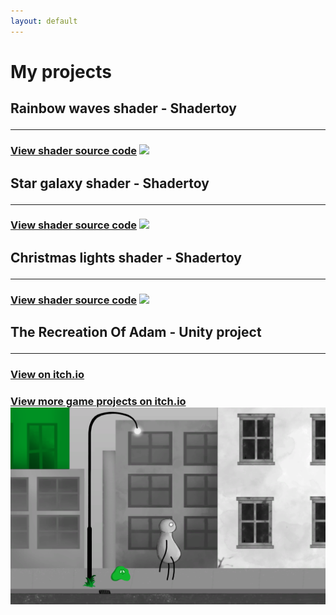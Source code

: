 ```yaml
---
layout: default
---
```


# My projects
<h2> Rainbow waves shader - Shadertoy
<hr>
<h3> <a href="https://www.shadertoy.com/view/dldfWH" target="_blank">View shader source code</a>
<img src="/assets/img/rainbowWaves.gif">


<h2> Star galaxy shader - Shadertoy
<hr>
<h3> <a href="https://www.shadertoy.com/view/wsGczK" target="_blank">View shader source code</a>
<img src="/assets/img/blackHole.gif">

  
<h2> Christmas lights shader - Shadertoy
<hr>
<h3> <a href="https://www.shadertoy.com/view/sldXW8" target="_blank">View shader source code</a>
<img src="/assets/img/blinky.gif">


<h2> The Recreation Of Adam - Unity project
<hr>
<h3> <a href="https://onehitwonders.itch.io/the-recreation-of-adam" target="_blank">View on itch.io</a>
<h3> <a href="https://irisdogg.itch.io/" target="_blank"> View more game projects on itch.io</a>
<img src="/assets/img/adam.png">

